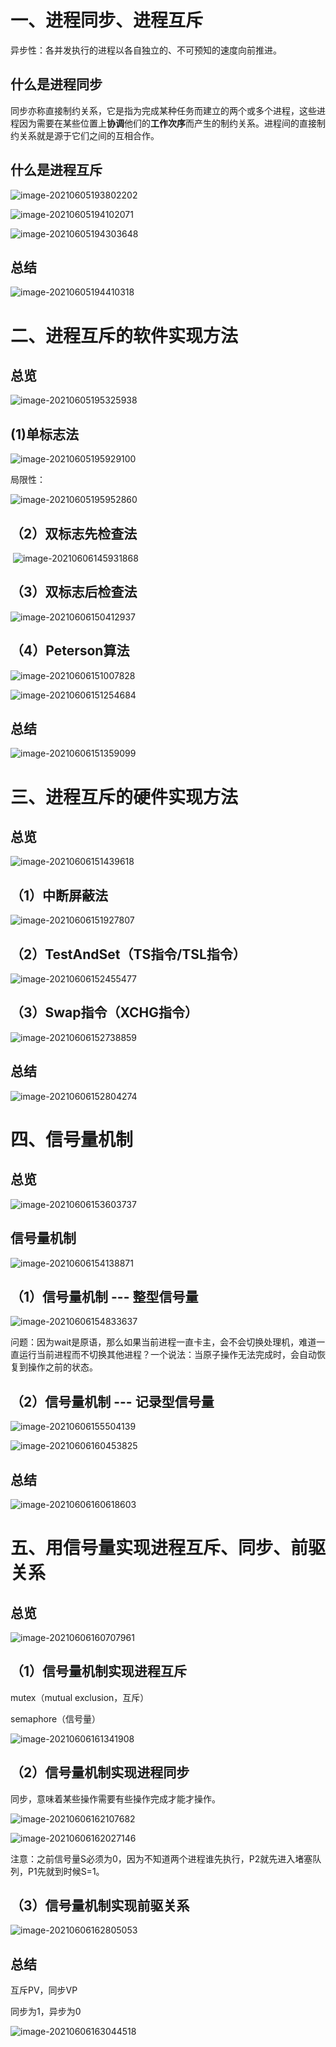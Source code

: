 # 一、进程同步、进程互斥

异步性：各并发执行的进程以各自独立的、不可预知的速度向前推进。

## 什么是进程同步

同步亦称直接制约关系，它是指为完成某种任务而建立的两个或多个进程，这些进程因为需要在某些位置上**协调**他们的**工作次序**而产生的制约关系。进程间的直接制约关系就是源于它们之间的互相合作。



## 什么是进程互斥

![image-20210605193802202](C:\Users\DELL\AppData\Roaming\Typora\typora-user-images\image-20210605193802202.png)

![image-20210605194102071](C:\Users\DELL\AppData\Roaming\Typora\typora-user-images\image-20210605194102071.png)

![image-20210605194303648](C:\Users\DELL\AppData\Roaming\Typora\typora-user-images\image-20210605194303648.png)



## 总结

![image-20210605194410318](C:\Users\DELL\AppData\Roaming\Typora\typora-user-images\image-20210605194410318.png)

# 二、进程互斥的软件实现方法

## 总览

![image-20210605195325938](C:\Users\DELL\AppData\Roaming\Typora\typora-user-images\image-20210605195325938.png)



## (1)单标志法

![image-20210605195929100](C:\Users\DELL\AppData\Roaming\Typora\typora-user-images\image-20210605195929100.png)



局限性：

![image-20210605195952860](C:\Users\DELL\AppData\Roaming\Typora\typora-user-images\image-20210605195952860.png)



## （2）双标志先检查法

​	![image-20210606145931868](C:\Users\DELL\AppData\Roaming\Typora\typora-user-images\image-20210606145931868.png)



## （3）双标志后检查法

![image-20210606150412937](C:\Users\DELL\AppData\Roaming\Typora\typora-user-images\image-20210606150412937.png)



## （4）Peterson算法

![image-20210606151007828](C:\Users\DELL\AppData\Roaming\Typora\typora-user-images\image-20210606151007828.png)

![image-20210606151254684](C:\Users\DELL\AppData\Roaming\Typora\typora-user-images\image-20210606151254684.png)



## 总结

![image-20210606151359099](C:\Users\DELL\AppData\Roaming\Typora\typora-user-images\image-20210606151359099.png)



# 三、进程互斥的硬件实现方法



## 总览

![image-20210606151439618](C:\Users\DELL\AppData\Roaming\Typora\typora-user-images\image-20210606151439618.png)



## （1）中断屏蔽法

 ![image-20210606151927807](C:\Users\DELL\AppData\Roaming\Typora\typora-user-images\image-20210606151927807.png)

## （2）TestAndSet（TS指令/TSL指令）

![image-20210606152455477](C:\Users\DELL\AppData\Roaming\Typora\typora-user-images\image-20210606152455477.png)

## （3）Swap指令（XCHG指令）

![image-20210606152738859](C:\Users\DELL\AppData\Roaming\Typora\typora-user-images\image-20210606152738859.png)



## 总结

![image-20210606152804274](C:\Users\DELL\AppData\Roaming\Typora\typora-user-images\image-20210606152804274.png)



# 四、信号量机制

## 总览

![image-20210606153603737](C:\Users\DELL\AppData\Roaming\Typora\typora-user-images\image-20210606153603737.png)



## 信号量机制

![image-20210606154138871](C:\Users\DELL\AppData\Roaming\Typora\typora-user-images\image-20210606154138871.png)



## （1）信号量机制 --- 整型信号量

![image-20210606154833637](C:\Users\DELL\AppData\Roaming\Typora\typora-user-images\image-20210606154833637.png)

问题：因为wait是原语，那么如果当前进程一直卡主，会不会切换处理机，难道一直运行当前进程而不切换其他进程？一个说法：当原子操作无法完成时，会自动恢复到操作之前的状态。



## （2）信号量机制 --- 记录型信号量

![image-20210606155504139](C:\Users\DELL\AppData\Roaming\Typora\typora-user-images\image-20210606155504139.png)

![image-20210606160453825](C:\Users\DELL\AppData\Roaming\Typora\typora-user-images\image-20210606160453825.png)



## 总结

![image-20210606160618603](C:\Users\DELL\AppData\Roaming\Typora\typora-user-images\image-20210606160618603.png)



# 五、用信号量实现进程互斥、同步、前驱关系



## 总览

![image-20210606160707961](C:\Users\DELL\AppData\Roaming\Typora\typora-user-images\image-20210606160707961.png)



## （1）信号量机制实现进程互斥

mutex（mutual exclusion，互斥）

semaphore（信号量）

![image-20210606161341908](C:\Users\DELL\AppData\Roaming\Typora\typora-user-images\image-20210606161341908.png)



## （2）信号量机制实现进程同步

同步，意味着某些操作需要有些操作完成才能才操作。

![image-20210606162107682](C:\Users\DELL\AppData\Roaming\Typora\typora-user-images\image-20210606162107682.png)

![image-20210606162027146](C:\Users\DELL\AppData\Roaming\Typora\typora-user-images\image-20210606162027146.png)

注意：之前信号量S必须为0，因为不知道两个进程谁先执行，P2就先进入堵塞队列，P1先就到时候S=1。





## （3）信号量机制实现前驱关系

![image-20210606162805053](C:\Users\DELL\AppData\Roaming\Typora\typora-user-images\image-20210606162805053.png)



## 总结

互斥PV，同步VP

同步为1，异步为0

![image-20210606163044518](C:\Users\DELL\AppData\Roaming\Typora\typora-user-images\image-20210606163044518.png)
